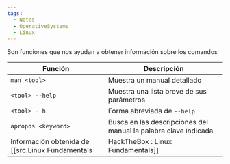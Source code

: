 ```yaml
---
tags:
  - Notes
  - OperativeSystems
  - Linux
---
```

Son funciones que nos ayudan a obtener información sobre los comandos

| Función             | Descripción                                                     |
| ------------------- | --------------------------------------------------------------- |
| `man <tool>`        | Muestra un manual detallado                                     |
| `<tool> --help`     | Muestra una lista breve de sus parámetros                       |
| `<tool> - h`        | Forma abreviada de `--help`                                     |
| `apropos <keyword>` | Busca en las descripciones del manual la palabra clave indicada |
Información obtenida de [[src.Linux Fundamentals|HackTheBox : Linux Fundamentals]]
